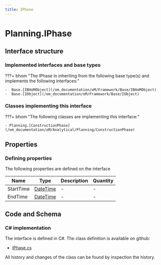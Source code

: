 ```yaml
---
title: IPhase
---
```


# Planning.IPhase



## Interface structure

### Implemented interfaces and base types

???+ bhom "The IPhase in inheriting from the following base type(s) and implements the following interfaces:"

    -  Base.[IBHoMObject](/om_documentation/oM/Framework/Base/IBHoMObject)
    -  Base.[IObject](/om_documentation/oM/Framework/Base/IObject)


### Classes implementing this interface

???+ bhom "The following classes are implementing this interface:"

    - Planning.[ConstructionPhase](/om_documentation/oM/Analytical/Planning/ConstructionPhase)


## Properties



### Defining properties

The following properties are defined on the interface

| Name             | Type             | Description      | Quantity         |
|------------------|------------------|------------------|------------------|
| StartTime | [DateTime](https://learn.microsoft.com/en-us/dotnet/api/System.DateTime?view=netstandard-2.0) | - | - |
| EndTime | [DateTime](https://learn.microsoft.com/en-us/dotnet/api/System.DateTime?view=netstandard-2.0) | - | - |


## Code and Schema

### C# implementation

The interface is defined in C#. The class definition is available on github:

- [IPhase.cs](https://github.com/BHoM/BHoM/blob/develop/Planning_oM/IPhase.cs)

All history and changes of the class can be found by inspection the history.
